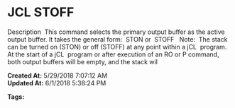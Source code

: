 # JCL STOFF

Description  This command selects the primary output buffer as the active output buffer. It takes the general form:  STON or  STOFF   Note:  The stack can be turned on (STON) or off (STOFF) at any point within a jCL  program. At the start of a jCL  program or after execution of an RO or P command, both output buffers will be empty, and the stack wil  

**Created At:** 5/29/2018 7:07:12 AM  
**Updated At:** 6/1/2018 5:38:24 PM  

**Tags:**
<badge text='output' vertical='middle' />
<badge text='buffer' vertical='middle' />
<badge text='stack' vertical='middle' />
<badge text='jcl' vertical='middle' />
